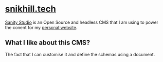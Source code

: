 # [snikhill.tech](https://snikhill.tech)

[Sanity Studio](https://www.sanity.io/) is an Open Source and headless CMS that
I am using to power the conent for my [personal website](https://snikhill.tech/).

## What I like about this CMS?

The fact that I can customise it and define the schemas using a document.
